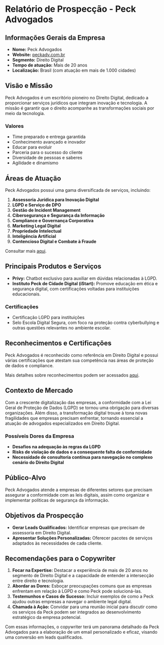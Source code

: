 # Relatório de Prospecção - Peck Advogados

## Informações Gerais da Empresa
- **Nome:** Peck Advogados
- **Website:** [peckadv.com.br](http://www.peckadv.com.br)
- **Segmento:** Direito Digital
- **Tempo de atuação:** Mais de 20 anos
- **Localização:** Brasil (com atuação em mais de 1.000 cidades)

## Visão e Missão
Peck Advogados é um escritório pioneiro no Direito Digital, dedicado a proporcionar serviços jurídicos que integram inovação e tecnologia. A missão é garantir que o direito acompanhe as transformações sociais por meio da tecnologia.

### Valores
- Time preparado e entrega garantida
- Conhecimento avançado e inovador
- Educar para evoluir
- Parceria para o sucesso do cliente
- Diversidade de pessoas e saberes
- Agilidade e dinamismo

## Áreas de Atuação
Peck Advogados possui uma gama diversificada de serviços, incluindo:
1. **Assessoria Jurídica para Inovação Digital**
2. **LGPD e Serviço de DPO**
3. **Gestão de Incident Management** 
4. **Cibersegurança e Segurança da Informação**
5. **Compliance e Governança Corporativa**
6. **Marketing Legal Digital**
7. **Propriedade Intelectual**
8. **Inteligência Artificial**
9. **Contencioso Digital e Combate à Fraude**

Consultar mais [aqui](https://peckadv.com.br/atuacao).

## Principais Produtos e Serviços
- **Privy:** Chatbot exclusivo para auxiliar em dúvidas relacionadas à LGPD.
- **Instituto Peck de Cidade Digital (iStart):** Promove educação em ética e segurança digital, com certificações voltadas para instituições educacionais.
  
### Certificações
- Certificação LGPD para instituições
- Selo Escola Digital Segura, com foco na proteção contra cyberbullying e outras questões relevantes no ambiente escolar.

## Reconhecimentos e Certificações
Peck Advogados é reconhecido como referência em Direito Digital e possui várias certificações que atestam sua competência nas áreas de proteção de dados e compliance.

Mais detalhes sobre reconhecimentos podem ser acessados [aqui](https://peckadv.com.br/reconhecimentos-e-certificacoes).

## Contexto de Mercado
Com a crescente digitalização das empresas, a conformidade com a Lei Geral de Proteção de Dados (LGPD) se tornou uma obrigação para diversas organizações. Além disso, a transformação digital trouxe à tona novas fragilidades que empresas precisam enfrentar, tornando essencial a atuação de advogados especializados em Direito Digital.

### Possíveis Dores da Empresa
- **Desafios na adequação às regras da LGPD**
- **Risks de violação de dados e a consequente falta de conformidade**
- **Necessidade de consultoria contínua para navegação no complexo cenário do Direito Digital**

## Público-Alvo
Peck Advogados atende a empresas de diferentes setores que precisam assegurar a conformidade com as leis digitais, assim como organizar e implementar políticas de segurança da informação.

## Objetivos da Prospecção
- **Gerar Leads Qualificados:** Identificar empresas que precisam de assessoria em Direito Digital.
- **Apresentar Soluções Personalizadas:** Oferecer pacotes de serviços adaptados às necessidades de cada cliente.

## Recomendações para o Copywriter
1. **Focar na Expertise:** Destacar a experiência de mais de 20 anos no segmento de Direito Digital e a capacidade de entender a intersecção entre direito e tecnologia.
2. **Abordar as Dores:** Esboçar preocupações comuns que as empresas enfrentam em relação à LGPD e como Peck pode solucioná-las.
3. **Testemunhos e Casos de Sucesso:** Incluir exemplos de como a Peck ajudou outras empresas a navegar o ambiente legal digital.
4. **Chamada à Ação:** Convidar para uma reunião inicial para discutir como os serviços da Peck podem ser integrados ao desenvolvimento estratégico da empresa potencial.

Com essas informações, o copywriter terá um panorama detalhado da Peck Advogados para a elaboração de um email personalizado e eficaz, visando uma conversão em leads qualificados.